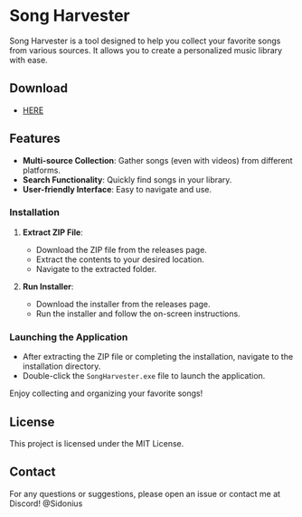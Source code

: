 # Song Harvester

Song Harvester is a tool designed to help you collect your favorite songs from various sources. It allows you to create a personalized music library with ease.

## Download
- [HERE](https://github.com/zdenek-lach/song-harvester/releases/tag/1.2.0)

## Features

- **Multi-source Collection**: Gather songs (even with videos) from different platforms.
- **Search Functionality**: Quickly find songs in your library.
- **User-friendly Interface**: Easy to navigate and use.


### Installation

1. **Extract ZIP File**:
    - Download the ZIP file from the releases page.
    - Extract the contents to your desired location.
    - Navigate to the extracted folder.

2. **Run Installer**:
    - Download the installer from the releases page.
    - Run the installer and follow the on-screen instructions.

### Launching the Application

- After extracting the ZIP file or completing the installation, navigate to the installation directory.
- Double-click the `SongHarvester.exe` file to launch the application.

Enjoy collecting and organizing your favorite songs!

## License

This project is licensed under the MIT License. 

## Contact

For any questions or suggestions, please open an issue or contact me at Discord! @Sidonius
